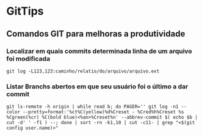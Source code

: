 # GitTips
## Comandos GIT para melhoras a produtividade
### Localizar em quais commits determinada linha de um arquivo foi modificada
```
git log -L123,123:caminho/relatio/do/arquivo/arquivo.ext
```
### Listar Branchs abertos em que seu usuário foi o último a dar commit
```
git ls-remote -h origin | while read b; do PAGER='' git log -n1 --color --pretty=format:'%ct%C(yellow)%d%Creset - %Cred%h%Creset %s %Cgreen(%cr) %C(bold blue)<%an>%Creset%n' --abbrev-commit $( echo $b | cut -d' ' -f1 ) --; done | sort -rn -k1,10 | cut -c11- | grep "<$(git config user.name)>"
```

